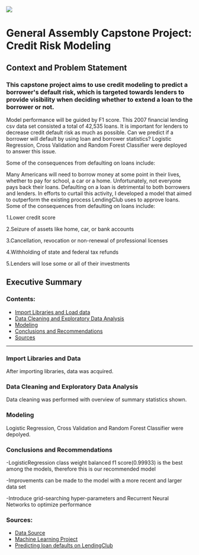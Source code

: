 # ![](https://ga-dash.s3.amazonaws.com/production/assets/logo-9f88ae6c9c3871690e33280fcf557f33.png) 

# General Assembly Capstone Project: Credit Risk Modeling

## Context and Problem Statement

### This capstone project aims to use credit modeling to predict a borrower's default risk, which is targeted towards lenders to provide visibility when deciding whether to extend a loan to the borrower or not.

Model performance will be guided by F1 score. This 2007 financial lending csv data set consisted a total of 42,535 loans. It is important for lenders to decrease credit default risk as much as possible. Can we predict if a borrower will default by using loan and borrower statistics? Logistic Regression, Cross Validation and Random Forest Classifier were deployed to answer this issue.

Some of the consequences from defaulting on loans include:

Many Americans will need to borrow money at some point in their lives, whether to pay for school, a car or a home. Unfortunately, not everyone pays back their loans. Defaulting on a loan is detrimental to both borrowers and lenders. In efforts to curtail this activity, I developed a model that aimed to outperform the existing process LendingClub uses to approve loans. Some of the consequences from defaulting on loans include:

1.Lower credit score

2.Seizure of assets like home, car, or bank accounts

3.Cancellation, revocation or non-renewal of professional licenses

4.Withholding of state and federal tax refunds

5.Lenders will lose some or all of their investments

## Executive Summary


### Contents:

- [Import Libraries and Load data](#Import-Libraries-and-Load-Data)
- [Data Cleaning and Exploratory Data Analysis](#Data-Cleaning-and-Exploratory-Data-Analysis)
- [Modeling](#Modeling)
- [Conclusions and Recommendations](#Conclusions-and-Recommendations)
- [Sources](#Sources)

---

### Import Libraries and Data

After importing libraries, data was acquired.

### Data Cleaning and Exploratory Data Analysis

Data cleaning was performed with overview of summary statistics shown.

### Modeling

Logistic Regression, Cross Validation and Random Forest Classifier were depolyed.

### Conclusions and Recommendations

-LogisticRegression class weight balanced f1 score(0.99933) is the best among the models, therefore this is our recommended model

-Improvements can be made to the model with a more recent and larger data set

-Introduce grid-searching hyper-parameters and Recurrent Neural Networks to optimize performance

### Sources:

- [Data Source](https://www.lendingclub.com/)
- [Machine Learning Project](https://app.dataquest.io/course/machine-learning-project)
- [Predicting loan defaults on LendingClub](https://medium.com/@alex.lau14/predicting-loan-defaults-on-lendingclub-1fed06ac4c61)
